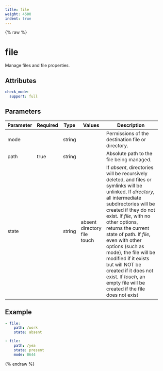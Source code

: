 ```yaml
---
title: file
weight: 4500
indent: true
---
```


{% raw %}
# file

Manage files and file properties.

## Attributes

```yaml
check_mode:
  support: full
```

## Parameters

| Parameter | Required | Type   | Values                               | Description                                                                                                                                                                                                                                                                                                                                                                                                                                                           |
|-----------|----------|--------|--------------------------------------|-----------------------------------------------------------------------------------------------------------------------------------------------------------------------------------------------------------------------------------------------------------------------------------------------------------------------------------------------------------------------------------------------------------------------------------------------------------------------|
| mode      |          | string |                                      | Permissions of the destination file or directory.                                                                                                                                                                                                                                                                                                                                                                                                                     |
| path      | true     | string |                                      | Absolute path to the file being managed.                                                                                                                                                                                                                                                                                                                                                                                                                              |
| state     |          | string | absent<br>directory<br>file<br>touch | If _absent_, directories will be recursively deleted, and files or symlinks will be unlinked. If _directory_, all intermediate subdirectories will be created if they do not exist. If _file_, with no other options, returns the current state of path. If _file_, even with other options (such as mode), the file will be modified if it exists but will NOT be created if it does not exist. If _touch_, an empty file will be created if the file does not exist |

## Example

```yaml
- file:
    path: /work
    state: absent

- file:
    path: /yea
    state: present
    mode: 0644
```

{% endraw %}